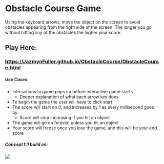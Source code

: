   
# Obstacle Course Game
Using the keyboard arrows, move the object on the screen to avoid obstacles appearing from the right side of the screen. The longer you go without hitting any of the obstacles the higher your score.
## Play Here: 
### https://JazmynFuller.github.io/ObstacleCourse/ObstacleCourse.html
##### Use Cases
* Intrusctions to game pops up before interactive game starts
	* Deeper explanation of what each arrow key does
* To begin the game the user will have to click start
* The score will start on 0, and increases by 1 as every millisecond goes by.
	* Score will stop increasing if you hit an object
* The game will go on forever, unless you hit an object
* Your score will freeze once you lose the game, and this will be your end score

##### Concept I'll build on:
![](concept.gif)
